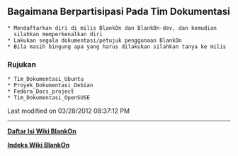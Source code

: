 ## Bagaimana Berpartisipasi Pada Tim Dokumentasi
    * Mendaftarkan diri di milis ​BlankOn dan ​BlankOn-dev, dan kemudian
      silahkan memperkenalkan diri
    * Lakukan segala dokumentasi/petujuk penggunaan BlankOn
    * Bila masih bingung apa yang harus dilakukan silahkan tanya ke milis
### Rujukan
    * ​Tim_Dokumentasi_Ubuntu
    * ​Proyek_Dokumentasi_Debian
    * ​Fedora_Docs_project
    * ​Tim_Dokumentasi_OpenSUSE
Last modified on 03/28/2012 08:37:12 PM

---
[**Daftar Isi Wiki BlankOn**](/wiki/DaftarIsi/index.html)
 
[**Indeks Wiki BlankOn**](/wiki/Indeks.html)
